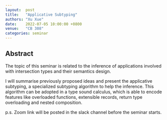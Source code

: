 ```yaml
--- 
layout:  post 
title:   "Applicative Subtyping"
authors: "Xu Xue"
date:    2022-07-05 10:00:00 +0800
venue:   "CB 308"
categories: seminar
--- 
```


## Abstract

The topic of this seminar is related to the inference of applications involved with intersection types and their semantics design.

I will summarise previously proposed ideas and present the applicative subtyping, a specialized subtyping algorithm to help the inference. This algorithm can be adopted in a type sound calculus, which is able to encode features like overloaded functions, extensible records, return type overloading and nested composition.

p.s. Zoom link will be posted in the slack channel before the seminar starts.
